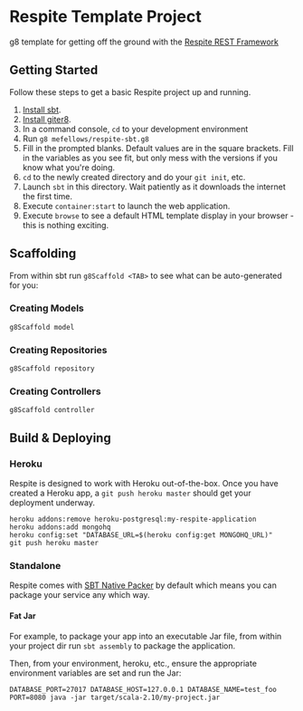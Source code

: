 # Respite Template Project

g8 template for getting off the ground with the [Respite REST Framework](https://github.com/mefellows/respite)

## Getting Started

Follow these steps to get a basic Respite project up and running.

1. [Install sbt](http://www.scala-sbt.org/release/tutorial/Setup.html).
2. [Install giter8](https://github.com/n8han/giter8#installation).
3. In a command console, `cd` to your development environment
4. Run `g8 mefellows/respite-sbt.g8`
5. Fill in the prompted blanks. Default values are in the square brackets. Fill in the variables as you see fit, but only mess with the versions if you know what you're doing.
6. `cd` to the newly created directory and do your `git init`, etc.
7. Launch `sbt` in this directory. Wait patiently as it downloads the internet the first time.
8. Execute `container:start` to launch the web application.
9. Execute `browse` to see a default HTML template display in your browser - this is nothing exciting.

## Scaffolding

From within sbt run `g8Scaffold <TAB>` to see what can be auto-generated for you:

### Creating Models

`g8Scaffold model`

### Creating Repositories

`g8Scaffold repository`

### Creating Controllers

`g8Scaffold controller`

## Build & Deploying

### Heroku

Respite is designed to work with Heroku out-of-the-box. Once you have created a Heroku app, a `git push heroku master` should get your deployment underway.

```
heroku addons:remove heroku-postgresql:my-respite-application
heroku addons:add mongohq
heroku config:set "DATABASE_URL=$(heroku config:get MONGOHQ_URL)"
git push heroku master
```

### Standalone

Respite comes with [SBT Native Packer](http://www.scala-sbt.org/sbt-native-packager/) by default which means you can package your service any which way.

#### Fat Jar

For example, to package your app into an executable Jar file, from within your project dir run `sbt assembly` to package the application.

Then, from your environment, heroku, etc., ensure the appropriate environment variables are set and run the Jar:

```
DATABASE_PORT=27017 DATABASE_HOST=127.0.0.1 DATABASE_NAME=test_foo PORT=8080 java -jar target/scala-2.10/my-project.jar
```
